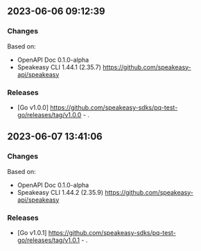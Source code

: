 

## 2023-06-06 09:12:39
### Changes
Based on:
- OpenAPI Doc 0.1.0-alpha 
- Speakeasy CLI 1.44.1 (2.35.7) https://github.com/speakeasy-api/speakeasy
### Releases
- [Go v1.0.0] https://github.com/speakeasy-sdks/pq-test-go/releases/tag/v1.0.0 - .

## 2023-06-07 13:41:06
### Changes
Based on:
- OpenAPI Doc 0.1.0-alpha 
- Speakeasy CLI 1.44.2 (2.35.9) https://github.com/speakeasy-api/speakeasy
### Releases
- [Go v1.0.1] https://github.com/speakeasy-sdks/pq-test-go/releases/tag/v1.0.1 - .